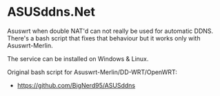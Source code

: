 # ASUSddns.Net

Asuswrt when double NAT'd can not really be used for automatic DDNS. There's a bash script that fixes that behaviour but it works only with Asuswrt-Merlin.

The service can be installed on Windows & Linux.

Original bash script for Asuswrt-Merlin/DD-WRT/OpenWRT:
- https://github.com/BigNerd95/ASUSddns

